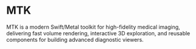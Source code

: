 # MTK
MTK is a modern Swift/Metal toolkit for high-fidelity medical imaging, delivering fast volume rendering, interactive 3D exploration, and reusable components for building advanced diagnostic viewers.
